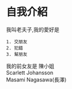 # 自我介紹
我叫老夫子,我的愛好是

    1. 交朋友
    2. 犯錯
    3. 幫朋友
    
 我的前女友是
     陳小姐<br>
     Scarlett Johansson<br>
     Masami Nagasawa(長澤)
